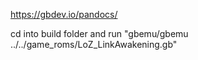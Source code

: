 https://gbdev.io/pandocs/

cd into build folder and run "gbemu/gbemu ../../game_roms/LoZ_LinkAwakening.gb"
